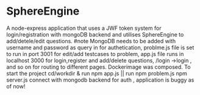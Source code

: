 # SphereEngine
A node-express application that uses a JWF token system for login/registration with mongoDB backend and utilises SphereEngine to add/detele/edit questions.
#note
MongoDB needs to be added with username and password as query in for authetication, problme.js file is set to run in port 3001 for edit/add testcases to problem,
app.js file runs in localhost 3000 for login,register and add/delete questions, /login ->login , and so on for routing to different pages. Dockerimage was composed.
To start the project cd/workdir & run npm app.js || run npm problem.js
npm server.js connect with mongodb backend for auth , application is buggy as of now!

